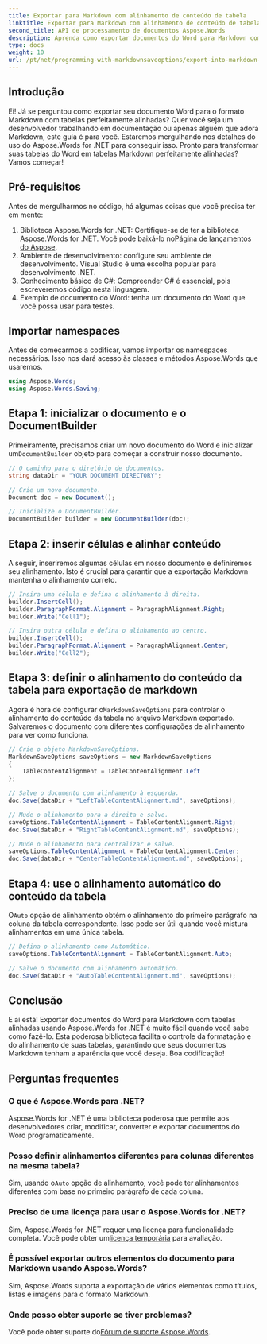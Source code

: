 ```yaml
---
title: Exportar para Markdown com alinhamento de conteúdo de tabela
linktitle: Exportar para Markdown com alinhamento de conteúdo de tabela
second_title: API de processamento de documentos Aspose.Words
description: Aprenda como exportar documentos do Word para Markdown com tabelas alinhadas usando Aspose.Words for .NET. Siga nosso guia passo a passo para tabelas Markdown perfeitas.
type: docs
weight: 10
url: /pt/net/programming-with-markdownsaveoptions/export-into-markdown-with-table-content-alignment/
---
```

## Introdução

Ei! Já se perguntou como exportar seu documento Word para o formato Markdown com tabelas perfeitamente alinhadas? Quer você seja um desenvolvedor trabalhando em documentação ou apenas alguém que adora Markdown, este guia é para você. Estaremos mergulhando nos detalhes do uso do Aspose.Words for .NET para conseguir isso. Pronto para transformar suas tabelas do Word em tabelas Markdown perfeitamente alinhadas? Vamos começar!

## Pré-requisitos

Antes de mergulharmos no código, há algumas coisas que você precisa ter em mente:

1.  Biblioteca Aspose.Words for .NET: Certifique-se de ter a biblioteca Aspose.Words for .NET. Você pode baixá-lo no[Página de lançamentos do Aspose](https://releases.aspose.com/words/net/).
2. Ambiente de desenvolvimento: configure seu ambiente de desenvolvimento. Visual Studio é uma escolha popular para desenvolvimento .NET.
3. Conhecimento básico de C#: Compreender C# é essencial, pois escreveremos código nesta linguagem.
4. Exemplo de documento do Word: tenha um documento do Word que você possa usar para testes.

## Importar namespaces

Antes de começarmos a codificar, vamos importar os namespaces necessários. Isso nos dará acesso às classes e métodos Aspose.Words que usaremos.

```csharp
using Aspose.Words;
using Aspose.Words.Saving;
```

## Etapa 1: inicializar o documento e o DocumentBuilder

Primeiramente, precisamos criar um novo documento do Word e inicializar um`DocumentBuilder` objeto para começar a construir nosso documento.

```csharp
// O caminho para o diretório de documentos.
string dataDir = "YOUR DOCUMENT DIRECTORY";

// Crie um novo documento.
Document doc = new Document();

// Inicialize o DocumentBuilder.
DocumentBuilder builder = new DocumentBuilder(doc);
```

## Etapa 2: inserir células e alinhar conteúdo

A seguir, inseriremos algumas células em nosso documento e definiremos seu alinhamento. Isto é crucial para garantir que a exportação Markdown mantenha o alinhamento correto.

```csharp
// Insira uma célula e defina o alinhamento à direita.
builder.InsertCell();
builder.ParagraphFormat.Alignment = ParagraphAlignment.Right;
builder.Write("Cell1");

// Insira outra célula e defina o alinhamento ao centro.
builder.InsertCell();
builder.ParagraphFormat.Alignment = ParagraphAlignment.Center;
builder.Write("Cell2");
```

## Etapa 3: definir o alinhamento do conteúdo da tabela para exportação de markdown

 Agora é hora de configurar o`MarkdownSaveOptions` para controlar o alinhamento do conteúdo da tabela no arquivo Markdown exportado. Salvaremos o documento com diferentes configurações de alinhamento para ver como funciona.

```csharp
// Crie o objeto MarkdownSaveOptions.
MarkdownSaveOptions saveOptions = new MarkdownSaveOptions
{
    TableContentAlignment = TableContentAlignment.Left
};

// Salve o documento com alinhamento à esquerda.
doc.Save(dataDir + "LeftTableContentAlignment.md", saveOptions);

// Mude o alinhamento para a direita e salve.
saveOptions.TableContentAlignment = TableContentAlignment.Right;
doc.Save(dataDir + "RightTableContentAlignment.md", saveOptions);

// Mude o alinhamento para centralizar e salve.
saveOptions.TableContentAlignment = TableContentAlignment.Center;
doc.Save(dataDir + "CenterTableContentAlignment.md", saveOptions);
```

## Etapa 4: use o alinhamento automático do conteúdo da tabela

 O`Auto` opção de alinhamento obtém o alinhamento do primeiro parágrafo na coluna da tabela correspondente. Isso pode ser útil quando você mistura alinhamentos em uma única tabela.

```csharp
// Defina o alinhamento como Automático.
saveOptions.TableContentAlignment = TableContentAlignment.Auto;

// Salve o documento com alinhamento automático.
doc.Save(dataDir + "AutoTableContentAlignment.md", saveOptions);
```

## Conclusão

E aí está! Exportar documentos do Word para Markdown com tabelas alinhadas usando Aspose.Words for .NET é muito fácil quando você sabe como fazê-lo. Esta poderosa biblioteca facilita o controle da formatação e do alinhamento de suas tabelas, garantindo que seus documentos Markdown tenham a aparência que você deseja. Boa codificação!

## Perguntas frequentes

### O que é Aspose.Words para .NET?
Aspose.Words for .NET é uma biblioteca poderosa que permite aos desenvolvedores criar, modificar, converter e exportar documentos do Word programaticamente.

### Posso definir alinhamentos diferentes para colunas diferentes na mesma tabela?
 Sim, usando o`Auto` opção de alinhamento, você pode ter alinhamentos diferentes com base no primeiro parágrafo de cada coluna.

### Preciso de uma licença para usar o Aspose.Words for .NET?
 Sim, Aspose.Words for .NET requer uma licença para funcionalidade completa. Você pode obter um[licença temporária](https://purchase.aspose.com/temporary-license/) para avaliação.

### É possível exportar outros elementos do documento para Markdown usando Aspose.Words?
Sim, Aspose.Words suporta a exportação de vários elementos como títulos, listas e imagens para o formato Markdown.

### Onde posso obter suporte se tiver problemas?
 Você pode obter suporte do[Fórum de suporte Aspose.Words](https://forum.aspose.com/c/words/8).
